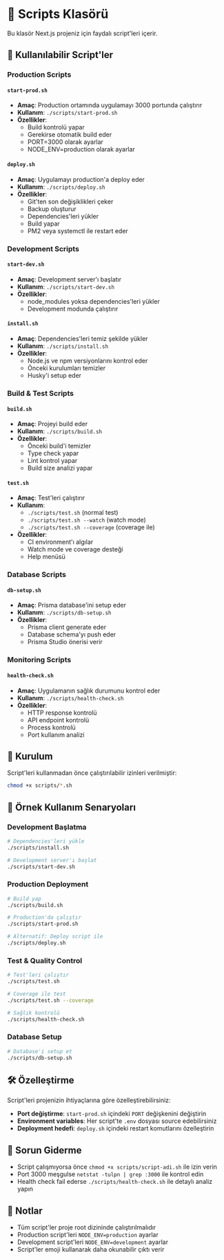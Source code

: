 # 📜 Scripts Klasörü

Bu klasör Next.js projeniz için faydalı script'leri içerir.

## 🚀 Kullanılabilir Script'ler

### Production Scripts

#### `start-prod.sh`
- **Amaç**: Production ortamında uygulamayı 3000 portunda çalıştırır
- **Kullanım**: `./scripts/start-prod.sh`
- **Özellikler**:
  - Build kontrolü yapar
  - Gerekirse otomatik build eder
  - PORT=3000 olarak ayarlar
  - NODE_ENV=production olarak ayarlar

#### `deploy.sh`
- **Amaç**: Uygulamayı production'a deploy eder
- **Kullanım**: `./scripts/deploy.sh`
- **Özellikler**:
  - Git'ten son değişiklikleri çeker
  - Backup oluşturur
  - Dependencies'leri yükler
  - Build yapar
  - PM2 veya systemctl ile restart eder

### Development Scripts

#### `start-dev.sh`
- **Amaç**: Development server'ı başlatır
- **Kullanım**: `./scripts/start-dev.sh`
- **Özellikler**:
  - node_modules yoksa dependencies'leri yükler
  - Development modunda çalıştırır

#### `install.sh`
- **Amaç**: Dependencies'leri temiz şekilde yükler
- **Kullanım**: `./scripts/install.sh`
- **Özellikler**:
  - Node.js ve npm versiyonlarını kontrol eder
  - Önceki kurulumları temizler
  - Husky'i setup eder

### Build & Test Scripts

#### `build.sh`
- **Amaç**: Projeyi build eder
- **Kullanım**: `./scripts/build.sh`
- **Özellikler**:
  - Önceki build'i temizler
  - Type check yapar
  - Lint kontrol yapar
  - Build size analizi yapar

#### `test.sh`
- **Amaç**: Test'leri çalıştırır
- **Kullanım**:
  - `./scripts/test.sh` (normal test)
  - `./scripts/test.sh --watch` (watch mode)
  - `./scripts/test.sh --coverage` (coverage ile)
- **Özellikler**:
  - CI environment'ı algılar
  - Watch mode ve coverage desteği
  - Help menüsü

### Database Scripts

#### `db-setup.sh`
- **Amaç**: Prisma database'ini setup eder
- **Kullanım**: `./scripts/db-setup.sh`
- **Özellikler**:
  - Prisma client generate eder
  - Database schema'yı push eder
  - Prisma Studio önerisi verir

### Monitoring Scripts

#### `health-check.sh`
- **Amaç**: Uygulamanın sağlık durumunu kontrol eder
- **Kullanım**: `./scripts/health-check.sh`
- **Özellikler**:
  - HTTP response kontrolü
  - API endpoint kontrolü
  - Process kontrolü
  - Port kullanım analizi

## 🔧 Kurulum

Script'leri kullanmadan önce çalıştırılabilir izinleri verilmiştir:

```bash
chmod +x scripts/*.sh
```

## 📖 Örnek Kullanım Senaryoları

### Development Başlatma
```bash
# Dependencies'leri yükle
./scripts/install.sh

# Development server'ı başlat
./scripts/start-dev.sh
```

### Production Deployment
```bash
# Build yap
./scripts/build.sh

# Production'da çalıştır
./scripts/start-prod.sh

# Alternatif: Deploy script ile
./scripts/deploy.sh
```

### Test & Quality Control
```bash
# Test'leri çalıştır
./scripts/test.sh

# Coverage ile test
./scripts/test.sh --coverage

# Sağlık kontrolü
./scripts/health-check.sh
```

### Database Setup
```bash
# Database'i setup et
./scripts/db-setup.sh
```

## 🛠️ Özelleştirme

Script'leri projenizin ihtiyaçlarına göre özelleştirebilirsiniz:

- **Port değiştirme**: `start-prod.sh` içindeki `PORT` değişkenini değiştirin
- **Environment variables**: Her script'te `.env` dosyası source edebilirsiniz
- **Deployment hedefi**: `deploy.sh` içindeki restart komutlarını özelleştirin

## 🐛 Sorun Giderme

- Script çalışmıyorsa önce `chmod +x scripts/script-adi.sh` ile izin verin
- Port 3000 meşgulse `netstat -tulpn | grep :3000` ile kontrol edin
- Health check fail ederse `./scripts/health-check.sh` ile detaylı analiz yapın

## 📝 Notlar

- Tüm script'ler proje root dizininde çalıştırılmalıdır
- Production script'leri `NODE_ENV=production` ayarlar
- Development script'leri `NODE_ENV=development` ayarlar
- Script'ler emoji kullanarak daha okunabilir çıktı verir
